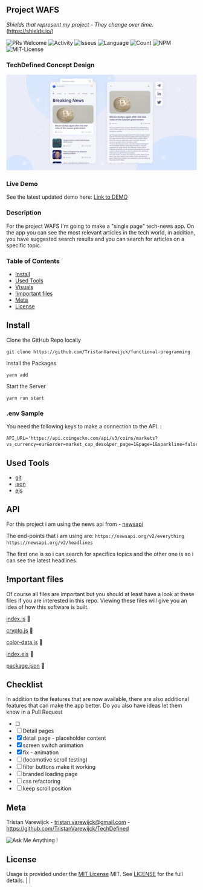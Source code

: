 ## Project WAFS

_Shields that represent my project - They change over time._ (https://shields.io/)

![PRs Welcome](https://img.shields.io/badge/PRs-welcome-brightgreen.svg?style=flat-square) ![Activity](https://img.shields.io/github/last-commit/TristanVarewijck/TechDefined) ![Isseus](https://img.shields.io/github/issues/TristanVarewijck/TechDefined) ![Language](https://img.shields.io/github/languages/top/TristanVarewijck/TechDefined) ![Count](https://img.shields.io/github/languages/count/TristanVarewijck/TechDefined?color=#a55eea) ![NPM](https://img.shields.io/npm/v/npm) ![MIT-License](https://img.shields.io/apm/l/vim-mode)

### TechDefined Concept Design

![TechDefined-concept-design](https://github.com/TristanVarewijck/TechDefined/blob/main/assets/images/concept-display.png)

### Live Demo

See the latest updated demo here:
[Link to DEMO](https://tristanvarewijck.github.io/TechDefined/)

### Description

For the project WAFS I'm going to make a "single page" tech-news app.
On the app you can see the most relevant articles in the tech world, in addition, you have suggested search results and you can search for articles on a specific topic.

### Table of Contents

- [Install](#install)
- [Used Tools](#used-tools)
- [Visuals](#visuals)
- [!important files](#mportant-files)
- [Meta](#meta)
- [License](#license)

## Install

Clone the GitHub Repo locally

```
git clone https://github.com/TristanVarewijck/functional-programming
```

Install the Packages

```
yarn add
```

Start the Server

```
yarn run start
```

### .env Sample

You need the following keys to make a connection to the API. :

```
API_URL='https://api.coingecko.com/api/v3/coins/markets?vs_currency=eur&order=market_cap_desc&per_page=1&page=1&sparkline=false&price_change_percentage=24h'
```

## Used Tools

- [git](https://git-scm.com/)
- [json](https://www.json.org/json-en.html)
- [ejs](https://pugjs.org/api/getting-started.html)

## API

For this project i am using the news api from - [newsapi](https://newsapi.org/)

The end-points that i am using are:
`https://newsapi.org/v2/everything`
`https://newsapi.org/v2/headlines`

The first one is so i can search for specifics topics and the other one is so i can see the latest headlines.

## !mportant files

Of course all files are important but you should at least have a look at these files if you are interested in this repo.
Viewing these files will give you an idea of how this software is built.

[index.js](https://github.com/TristanVarewijck/functional-programming/blob/master/index.js) :page_facing_up:

[crypto.js](https://github.com/TristanVarewijck/functional-programming/blob/master/modules/crypto.js) :page_facing_up:

[color-data.js](https://github.com/TristanVarewijck/functional-programming/blob/master/modules/color-data.js) :page_facing_up:

[index.ejs](https://github.com/TristanVarewijck/functional-programming/blob/master/views/index.ejs) :page_facing_up:

[package.json](https://github.com/TristanVarewijck/functional-programming/blob/master/package.json) :page_facing_up:

## Checklist

In addition to the features that are now available, there are also additional features that can make the app better. Do you also have ideas let them know in a Pull Request

- [ ]
- [ ] Detail pages
- [x] detail page - placeholder content
- [x] screen switch animation
- [x] fix - animation
- [ ] (locomotive scroll testing)
- [ ] filter buttons make it working
- [ ] branded loading page
- [ ] css refactoring
- [ ] keep scroll position

## Meta

Tristan Varewijck - tristan.varewijck@gmail.com - https://github.com/TristanVarewijck/TechDefined

![Ask Me Anything !](https://img.shields.io/badge/Ask%20me-anything-1abc9c.svg)

## License

Usage is provided under the [MIT License](https://github.com/git/git-scm.com/blob/master/MIT-LICENSE.txt) MIT. See [LICENSE](https://github.com/TristanVarewijck/TechDefined/blob/master/LICENSE) for the full details. | |

<!-- Add a link to your live demo in Github Pages 🌐   // -->

<!-- ☝️ replace this description with a description of your own work    // -->

<!-- replace the code in the /docs folder with your own, so you can showcase your work with GitHub Pages 🌍 -->

<!-- Add a nice poster image here at the end of the week, showing off your shiny frontend 📸  // -->

<!-- Maybe a table of contents here? 📚  // -->

<!-- How about a section that describes how to install this project? 🤓 -->

<!-- ...but how does one use this project? What are its features 🤔 -->

<!-- What external data source is featured in your project and what are its properties 🌠  // -->

<!-- Maybe a checklist of done stuff and stuff still on your wishlist? ✅ // -->

<!-- How about a license here? 📜 (or is it a licence?) 🤷 // -->

